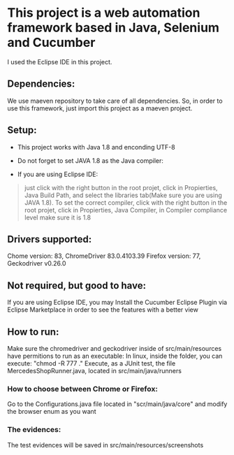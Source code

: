 # This project is a web automation framework based in Java, Selenium and Cucumber
I used the Eclipse IDE in this project.

## Dependencies:
We use maeven repository to take  care of all dependencies. So, in order to use this framework, just import this project as a maeven project.

## Setup:
- This project works with Java 1.8 and enconding UTF-8

- Do not forget to set JAVA 1.8 as the Java compiler:
- If you are using Eclipse IDE:
 > just click with the right button in the root projet, click in Propierties, Java Build Path, and  select the libraries tab(Make sure you are using JAVA 1.8).
 >To set the correct compiler, click with the right button in the root projet, click in Propierties, Java Compiler, in Compiler compliance level make sure it is 1.8

## Drivers supported:
Chome version: 83, ChromeDriver 83.0.4103.39
Firefox version: 77, Geckodriver v0.26.0

## Not required, but good to have:
If you are using Eclipse IDE, you may Install the Cucumber Eclipse Plugin via Eclipse Marketplace in order to see the features with a better view

## How to run:
Make sure the chromedriver and geckodriver inside of src/main/resources have permitions to run as an executable: In linux, inside the folder, you can execute: "chmod -R 777 ."
Execute, as a JUnit test, the file MercedesShopRunner.java, located in src/main/java/runners

### How to choose between Chrome or Firefox:
Go to the Configurations.java file located in "scr/main/java/core" and modify the browser enum as you want

### The evidences:
The test evidences will be saved in src/main/resources/screenshots
